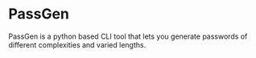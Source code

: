 # PassGen

PassGen is a python based CLI tool that lets you generate passwords of different complexities and varied lengths.
